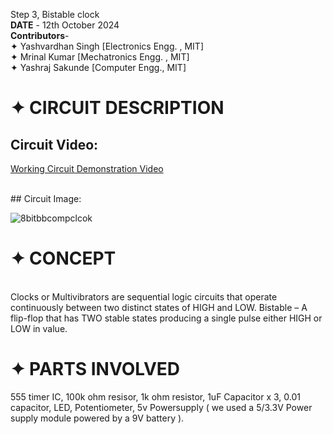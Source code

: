 Step 3, Bistable clock
<br>
**DATE** - 12th October 2024 
<br>
**Contributors**- <br>
✦ Yashvardhan Singh [Electronics Engg. , MIT] <br>
✦ Mrinal Kumar [Mechatronics Engg. , MIT] <br>
✦ Yashraj Sakunde [Computer Engg., MIT]<br>

# ✦ CIRCUIT DESCRIPTION
## Circuit Video:
[Working Circuit Demonstration Video](https://youtu.be/oMBx0c7bvxE?si=CeoeTFkxjhTQHx8j)

<br> 
## Circuit Image:

![8bitbbcompclcok](https://github.com/user-attachments/assets/2bc822f1-319a-4e02-ab7c-648b87e87508)


# ✦ CONCEPT
<br>
Clocks or Multivibrators are sequential logic circuits that operate continuously between two distinct states of HIGH and LOW.
Bistable – A flip-flop that has TWO stable states producing a single pulse either HIGH or LOW in value.
<br>

# ✦ PARTS INVOLVED

555 timer IC,
100k ohm resisor, 
1k ohm resistor,
1uF Capacitor x 3,
0.01 capacitor,
LED,
Potentiometer,
5v Powersupply ( we used a 5/3.3V Power supply module powered by a 9V battery ).
